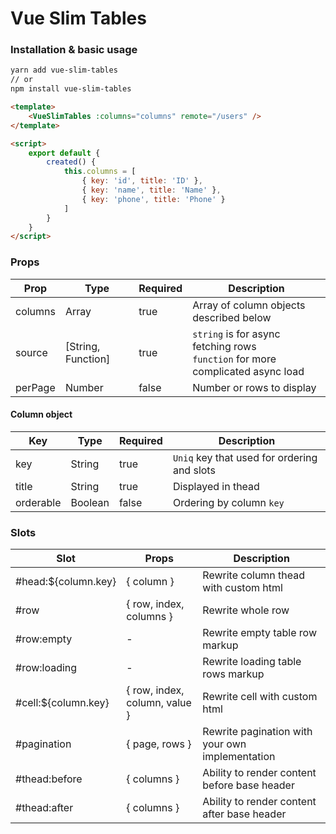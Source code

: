 # Vue Slim Tables

### Installation & basic usage
```sh
yarn add vue-slim-tables
// or
npm install vue-slim-tables
```

```html
<template>
    <VueSlimTables :columns="columns" remote="/users" />
</template>

<script>
    export default {
        created() {
            this.columns = [
                { key: 'id', title: 'ID' },
                { key: 'name', title: 'Name' },
                { key: 'phone', title: 'Phone' }
            ]
        }
    }
</script>
```

### Props
| Prop | Type | Required | Description |
| - | - | - | - |
| columns | Array | true | Array of column objects described below |
| source | [String, Function] | true | `string` is for async fetching rows<br/>`function` for more complicated async load |
| perPage | Number | false | Number or rows to display |

#### Column object
| Key | Type | Required | Description |
| - | - | - | - |
| key | String | true | `Uniq` key that used for ordering and slots |
| title | String | true | Displayed in thead |
| orderable | Boolean | false | Ordering by column `key` |

### Slots
| Slot | Props | Description |
| - | - | - |
| #head:${column.key} | { column } | Rewrite column thead with custom html |
| #row | { row, index, columns } | Rewrite whole row |
| #row:empty | - | Rewrite empty table row markup |
| #row:loading | - | Rewrite loading table rows markup |
| #cell:${column.key} | { row, index, column, value } | Rewrite cell with custom html |
| #pagination | { page, rows } | Rewrite pagination with your own implementation |
| #thead:before | { columns } | Ability to render content before base header |
| #thead:after | { columns } | Ability to render content after base header |
